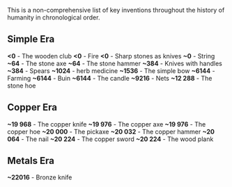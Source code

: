This is a non-comprehensive list of key inventions throughout the history of humanity in chronological order.

## Simple Era
**<0** - The wooden club
**<0** - Fire
**<0** - Sharp stones as knives
**~0** - String
**~64** - The stone axe
**~64** - The stone hammer
**~384** - Knives with handles
**~384** - Spears
**~1024** - herb medicine
**~1536** - The simple bow
**~6144** - Farming
**~6144** - Buin
**~6144** - The candle
**~9216** - Nets
**~12 288** - The stone hoe
## Copper Era
**~19 968** - The copper knife
**~19 976** - The copper axe
**~19 976** - The copper hoe
**~20 000** - The pickaxe
**~20 032** - The copper hammer
**~20 064** - The nail
**~20 224** - The copper sword
**~20 224** - The wood plank
## Metals Era
**~22016** - Bronze knife